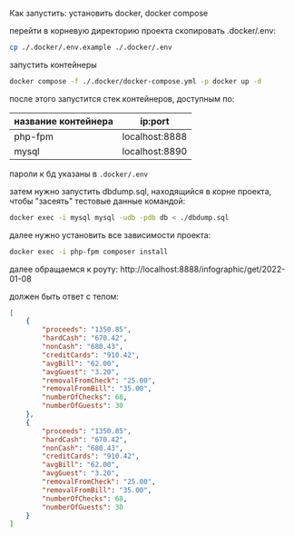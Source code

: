 Как запустить:
установить docker, docker compose

перейти в корневую директорию проекта
скопировать .docker/.env: 
```bash
cp ./.docker/.env.example ./.docker/.env
```
запустить контейнеры
```bash 
docker compose -f ./.docker/docker-compose.yml -p docker up -d
```

после этого запустится стек контейнеров, доступным по:

| название контейнера | ip:port        |
|---------------------|----------------|
| php-fpm             | localhost:8888 | 
| mysql               | localhost:8890 |

пароли к бд указаны в `.docker/.env`

затем нужно запустить dbdump.sql, находящийся в корне проекта, 
чтобы "засеять" тестовые данные командой: 

```bash
docker exec -i mysql mysql -udb -pdb db < ./dbdump.sql
```

далее нужно установить все зависимости проекта:
```bash
docker exec -i php-fpm composer install
```

далее обращаемся к роуту: http://localhost:8888/infographic/get/2022-01-08

должен быть ответ с телом:
```json
[
    {
        "proceeds": "1350.85",
        "hardCash": "670.42",
        "nonCash": "680.43",
        "creditCards": "910.42",
        "avgBill": "62.00",
        "avgGuest": "3.20",
        "removalFromCheck": "25.00",
        "removalFromBill": "35.00",
        "numberOfChecks": 68,
        "numberOfGuests": 30
    },
    {
        "proceeds": "1350.85",
        "hardCash": "670.42",
        "nonCash": "680.43",
        "creditCards": "910.42",
        "avgBill": "62.00",
        "avgGuest": "3.20",
        "removalFromCheck": "25.00",
        "removalFromBill": "35.00",
        "numberOfChecks": 68,
        "numberOfGuests": 30
    }
]
```